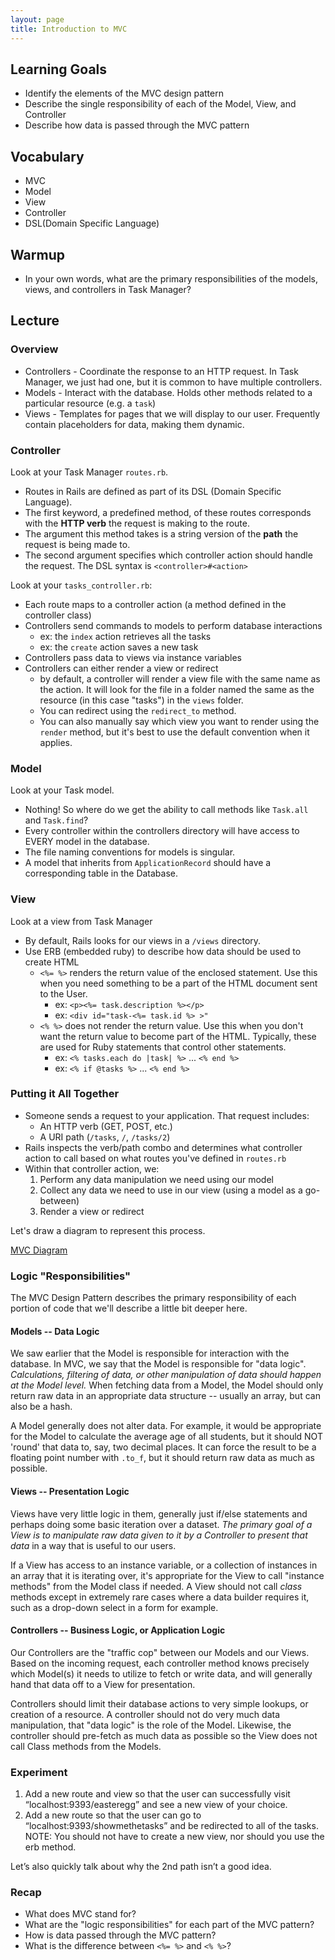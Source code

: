 ```yaml
---
layout: page
title: Introduction to MVC
---
```


## Learning Goals

* Identify the elements of the MVC design pattern
* Describe the single responsibility of each of the Model, View, and Controller
* Describe how data is passed through the MVC pattern

## Vocabulary
* MVC
* Model
* View
* Controller
* DSL(Domain Specific Language)

## Warmup

* In your own words, what are the primary responsibilities of the models, views, and controllers in Task Manager?

## Lecture

### Overview

* Controllers - Coordinate the response to an HTTP request. In Task Manager, we just had one, but it is common to have multiple controllers.
* Models - Interact with the database. Holds other methods related to a particular resource (e.g. a `task`)
* Views - Templates for pages that we will display to our user. Frequently contain placeholders for data, making them dynamic.

### Controller

Look at your Task Manager `routes.rb`.

* Routes in Rails are defined as part of its DSL (Domain Specific Language).
* The first keyword, a predefined method, of these routes corresponds with the **HTTP verb** the request is making to the route.
* The argument this method takes is a string version of the **path** the request is being made to.
* The second argument specifies which controller action should handle the request. The DSL syntax is `<controller>#<action>`

Look at your `tasks_controller.rb`:

* Each route maps to a controller action (a method defined in the controller class)
* Controllers send commands to models to perform database interactions
  * ex: the `index` action retrieves all the tasks
  * ex: the `create` action saves a new task
* Controllers pass data to views via instance variables
* Controllers can either render a view or redirect
  * by default, a controller will render a view file with the same name as the action. It will look for the file in a folder named the same as the resource (in this case "tasks") in the `views` folder.
  * You can redirect using the `redirect_to` method.
  * You can also manually say which view you want to render using the `render` method, but it's best to use the default convention when it applies.

### Model

Look at your Task model.

* Nothing! So where do we get the ability to call methods like `Task.all` and `Task.find`?
* Every controller within the controllers directory will have access to EVERY model in the database.
* The file naming conventions for models is singular.
* A model that inherits from `ApplicationRecord` should have a corresponding table in the Database.

### View

Look at a view from Task Manager

* By default, Rails looks for our views in a `/views` directory.
* Use ERB (embedded ruby) to describe how data should be used to create HTML
    * `<%= %>` renders the return value of the enclosed statement. Use this when you need something to be a part of the HTML document sent to the User.
      * ex: `<p><%= task.description %></p>`
      * ex: `<div id="task-<%= task.id %> >"`
    * `<% %>` does not render the return value. Use this when you don't want the return value to become part of the HTML. Typically, these are used for Ruby statements that control other statements.
      * ex: `<% tasks.each do |task| %>` ... `<% end %>`
      * ex: `<% if @tasks %>` ... `<% end %>`

### Putting it All Together

* Someone sends a request to your application. That request includes:
  * An HTTP verb (GET, POST, etc.)
  * A URI path (`/tasks`, `/`, `/tasks/2`)
* Rails inspects the verb/path combo and determines what controller action to call based on what routes you've defined in `routes.rb`
* Within that controller action, we:
    1. Perform any data manipulation we need using our model
    1. Collect any data we need to use in our view (using a model as a go-between)
    1. Render a view or redirect

Let's draw a diagram to represent this process.

[MVC Diagram](https://www.bogotobogo.com/RubyOnRails/images/MVC/MVC_Rails.png)

### Logic "Responsibilities"

The MVC Design Pattern describes the primary responsibility of each portion of code that we'll describe a little bit deeper here.

#### Models -- Data Logic

We saw earlier that the Model is responsible for interaction with the database. In MVC, we say that the Model is responsible for "data logic". *Calculations, filtering of data, or other manipulation of data should happen at the Model level.* When fetching data from a Model, the Model should only return raw data in an appropriate data structure -- usually an array, but can also be a hash.

A Model generally does not alter data. For example, it would be appropriate for the Model to calculate the average age of all students, but it should NOT 'round' that data to, say, two decimal places. It can force the result to be a floating point number with `.to_f`, but it should return raw data as much as possible.

#### Views -- Presentation Logic

Views have very little logic in them, generally just if/else statements and perhaps doing some basic iteration over a dataset. *The primary goal of a View is to manipulate raw data given to it by a Controller to present that data* in a way that is useful to our users.

If a View has access to an instance variable, or a collection of instances in an array that it is iterating over, it's appropriate for the View to call "instance methods" from the Model class if needed. A View should not call *class* methods except in extremely rare cases where a data builder requires it, such as a drop-down select in a form for example.

#### Controllers -- Business Logic, or Application Logic

Our Controllers are the "traffic cop" between our Models and our Views. Based on the incoming request, each controller method knows precisely which Model(s) it needs to utilize to fetch or write data, and will generally hand that data off to a View for presentation.

Controllers should limit their database actions to very simple lookups, or creation of a resource. A controller should not do very much data manipulation, that "data logic" is the role of the Model. Likewise, the controller should pre-fetch as much data as possible so the View does not call Class methods from the Models.

### Experiment

1) Add a new route and view so that the user can successfully visit “localhost:9393/easteregg” and see a new view of your choice.
2) Add a new route so that the user can go to “localhost:9393/showmethetasks” and be redirected to all of the tasks. NOTE: You should not have to create a new view, nor should you use the erb method.

Let’s also quickly talk about why the 2nd path isn’t a good idea.

### Recap
* What does MVC stand for?
* What are the "logic responsibilities" for each part of the MVC pattern?
* How is data passed through the MVC pattern?
* What is the difference between `<%= %>` and `<% %>`?
